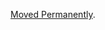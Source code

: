 <a href="/dubzzz/fast-check/tree/main/website/docs/introduction/getting-started.md">Moved Permanently</a>.
